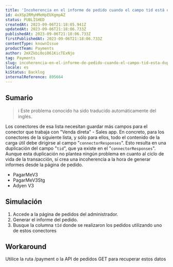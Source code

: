 ```yaml
---
title: 'Incoherencia en el informe de pedido cuando el campo tid está duplicado en el campo connectorResponses de la API de detalles de pago GET.'
id: 4xXSp2RMyHMeHpEUXgmpAZ
status: PUBLISHED
createdAt: 2023-09-06T21:18:05.941Z
updatedAt: 2023-09-06T21:18:06.733Z
publishedAt: 2023-09-06T21:18:06.733Z
firstPublishedAt: 2023-09-06T21:18:06.733Z
contentType: knownIssue
productTeam: Payments
author: 2mXZkbi0oi061KicTExNjo
tag: Payments
slug: incoherencia-en-el-informe-de-pedido-cuando-el-campo-tid-esta-duplicado-en-el-campo-connectorresponses-de-la-api-de-detalles-de-pago-get
locale: es
kiStatus: Backlog
internalReference: 895664
---
```


## Sumario

>ℹ️ Este problema conocido ha sido traducido automáticamente del inglés.


Los conectores de esa lista necesitan guardar más campos para el conector que trabaja con "Venda direta" - Sales app. En concreto, para los conectores de la siguiente lista, y sólo para ellos, todo el contenido de la carga útil debe dirigirse al campo "`connectorResponses`". Esto resulta en una duplicación del campo "`tid`", que ya existe en el "`connectorResponses`". Aunque esta duplicación no plantea ningún problema en cuanto al ciclo de vida de la transacción, sí crea una incoherencia a la hora de generar informes desde la página de pedido.


- PagarMeV3
- PagarMeV3Stg
- Adyen V3


##

## Simulación



1. Accede a la página de pedidos del administrador.
2. Generar el informe del pedido.
3. Busque la columna `tId` donde se realizaron los pedidos utilizando uno de estos conectores



## Workaround


Utilice la ruta /payment o la API de pedidos GET para recuperar estos datos





